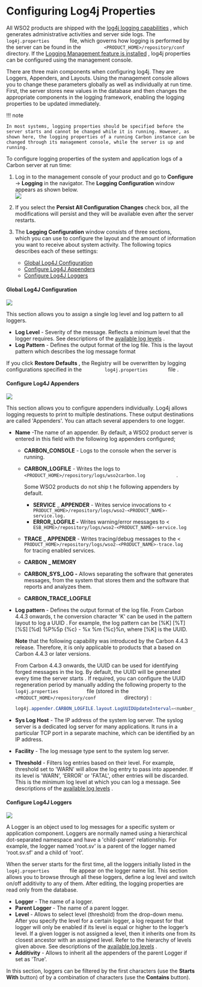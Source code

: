 # Configuring Log4j Properties

All WSO2 products are shipped with the [log4j logging
capabilities](_Monitoring_Logs_) , which generates administrative
activities and server side logs. The `         log4j.properties        `
file, which governs how logging is performed by the server can be found
in the `         <PRODUCT_HOME>/repository/conf        ` directory. If
the [Logging Management feature is installed](_Monitoring_Logs_) , log4j
properties can be configured using the management console.

There are three main components when configuring log4j. They are
Loggers, Appenders, and Layouts. Using the management console allows you
to change these parameters globally as well as individually at run time.
First, the server stores new values in the database and then changes the
appropriate components in the logging framework, enabling the logging
properties to be updated immediately.

!!! note
    
    In most systems, logging properties should be specified before the
    server starts and cannot be changed while it is running. However, as
    shown here, the logging properties of a running Carbon instance can be
    changed through its management console, while the server is up and
    running.
    

To configure logging properties of the system and application logs of a
Carbon server at run time:

1.  Log in to the management console of your product and go to
    **Configure** -\> **Logging** in the navigator. The **Logging
    Configuration** window appears as shown below.  
    ![](attachments/28705820/28870019.png)
2.  If you select the **Persist All Configuration Changes** check box,
    all the modifications will persist and they will be available even
    after the server restarts.  
3.  The **Logging Configuration** window consists of three sections,
    which you can use to configure the layout and the amount of
    information you want to receive about system activity. The following
    topics describes each of these settings:  

    -   [Global Log4J
        Configuration](#ConfiguringLog4jProperties-GlobalLog4JConfiguration)
    -   [Configure Log4J
        Appenders](#ConfiguringLog4jProperties-ConfigureLog4JAppenders)
    -   [Configure Log4J
        Loggers](#ConfiguringLog4jProperties-ConfigureLog4JLoggers)

#### Global Log4J Configuration

![](attachments/28705820/28870018.png)

This section allows you to assign a single log level and log pattern to
all loggers.

-   **Log Level** - Severity of the message. Reflects a minimum level
    that the logger requires. See descriptions of the [available log
    levels](Monitoring-Logs_53125394.html#MonitoringLogs-log4j_levels) .
-   **Log Pattern** - Defines the output format of the log file. This is
    the layout pattern which describes the log message format

If you click **Restore Defaults** , the Registry will be overwritten by
logging configurations specified in the
`         log4j.properties        ` file .

#### Configure Log4J Appenders

![](attachments/28705820/28870017.png)

This section allows you to configure appenders individually. Log4j
allows logging requests to print to multiple destinations. These output
destinations are called 'Appenders'. You can attach several appenders to
one logger.

-   **Name** -The name of an appender. By default, a WSO2 product server
    is entered in this field with the following log appenders
    configured;
    -   **CARBON\_CONSOLE** - Logs to the console when the server is
        running.
    -   **CARBON\_LOGFILE** - Writes the logs to
        `             <PRODUCT_HOME>/repository/logs/wso2carbon.log            `
        .

        Some WSO2 products do not ship t he following appenders by
        default.

        -   **SERVICE** \_ **APPENDER** - Writes service invocations to
            \<
            `               PRODUCT_HOME>/repository/logs/wso2-<PRODUCT_NAME>-service.log.              `
        -   **ERROR\_LOGFILE -** Writes warning/error messages to \<
            `               ESB_HOME>/repository/logs/wso2-<PRODUCT_NAME>-service.log              `

    -   **TRACE** \_ **APPENDER** - Writes tracing/debug messages to the
        \<
        `             PRODUCT_HOME>/repository/logs/wso2-<PRODUCT_NAME>-trace.log            `
        for tracing enabled services.

    -   **CARBON** **\_ MEMORY**
    -   **CARBON\_SYS\_LOG -** Allows separating the software that
        generates messages, from the system that stores them and the
        software that reports and analyzes them.
    -   **CARBON\_TRACE\_LOGFILE**

<!-- -->

-   **Log pattern** - Defines the output format of the log file. From
    Carbon 4.4.3 onwards, t he conversion character 'K' can be used in
    the pattern layout to log a UUID . For example, the log pattern can
    be \[%K\] \[%T\] \[%S\] \[%d\] %P%5p {%c} - %x %m {%c}%n, where
    \[%K\] is the UUID.  

    **Note** that the following capability was introduced by the Carbon
    4.4.3 release. Therefore, it is only applicable to products that a
    based on Carbon 4.4.3 or later versions.

    From Carbon 4.4.3 onwards, the UUID can be used for identifying
    forged messages in the log. By default, the UUID will be generated
    every time the server starts . If required, you can configure the
    UUID regeneration period by manually adding the following property
    to the `            log4j.properties           ` file (stored in the
    `            <PRODUCT_HOME>/repository/conf           ` directory)
    :  

    ``` java
    log4j.appender.CARBON_LOGFILE.layout.LogUUIDUpdateInterval=<number_of_hours>
    ```

-   **Sys Log Host** - The IP address of the system log server. The
    syslog server is a dedicated log server for many applications. It
    runs in a particular TCP port in a separate machine, which can be
    identified by an IP address.  
-   **Facility** - The log message type sent to the system log server.  
-   **Threshold** - Filters log entries based on their level. For
    example, threshold set to 'WARN' will allow the log entry to pass
    into appender. If its level is 'WARN', 'ERROR' or 'FATAL', other
    entries will be discarded. This is the minimum log level at which
    you can log a message. See descriptions of the [available log
    levels](Monitoring-Logs_53125394.html#MonitoringLogs-log4j_levels) .

#### Configure Log4J Loggers

![](attachments/28705820/28870022.png)

A Logger is an object used to log messages for a specific system or
application component. Loggers are normally named using a hierarchical
dot-separated namespace and have a 'child-parent' relationship. For
example, the logger named 'root.sv' is a parent of the logger named
'root.sv.sf' and a child of 'root'.

When the server starts for the first time, all the loggers initially
listed in the `         log4j.properties        ` file appear on the
logger name list. This section allows you to browse through all these
loggers, define a log level and switch on/off additivity to any of them.
After editing, the logging properties are read only from the database.

-   **Logger** - The name of a logger.
-   **Parent Logger** - The name of a parent logger.
-   **Level** - Allows to select level (threshold) from the drop-down
    menu. After you specify the level for a certain logger, a log
    request for that logger will only be enabled if its level is equal
    or higher to the logger’s level. If a given logger is not assigned a
    level, then it inherits one from its closest ancestor with an
    assigned level. Refer to the hierarchy of levels given above. See
    descriptions of the [available log
    levels](Monitoring-Logs_53125394.html#MonitoringLogs-log4j_levels) .
-   **Additivity** - Allows to inherit all the appenders of the parent
    Logger if set as 'True'.  

In this section, loggers can be filtered by the first characters (use
the **Starts With** button) of by a combination of characters (use the
**Contains** button).
